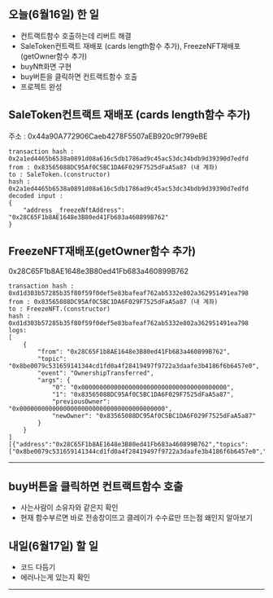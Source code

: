 ## 오늘(6월16일) 한 일

- 컨트랙트함수 호출하는데 리버트 해결
- SaleToken컨트랙트 재배포 (cards length함수 추가), FreezeNFT재배포(getOwner함수 추가)
- buyNft화면 구현
- buy버튼을 클릭하면 컨트랙트함수 호출
- 프로젝트 완성

## SaleToken컨트랙트 재배포 (cards length함수 추가)

주소 : 0x44a90A772906Caeb4278F5507aEB920c9f799eBE

```
transaction hash : 0x2a1ed4465b6538a0891d08a616c5db1786ad9c45ac53dc34bdb9d39390d7edfd
from : 0x83565088DC95Af0C5BC1DA6F029F7525dFaA5a87 (내 계좌)
to : SaleToken.(constructor)
hash : 0x2a1ed4465b6538a0891d08a616c5db1786ad9c45ac53dc34bdb9d39390d7edfd
decoded input :
{
	"address _freezeNftAddress": "0x28C65F1b8AE1648e3B80ed41Fb683a460899B762"
}
```

## FreezeNFT재배포(getOwner함수 추가)

0x28C65F1b8AE1648e3B80ed41Fb683a460899B762

```
transaction hash : 0xd1d303b57285b35f80f59f0def5e83bafeaf762ab5332e802a362951491ea798
from : 0x83565088DC95Af0C5BC1DA6F029F7525dFaA5a87 (내 계좌)
to : FreezeNFT.(constructor)
hash : 0xd1d303b57285b35f80f59f0def5e83bafeaf762ab5332e802a362951491ea798
logs:
[
	{
		"from": "0x28C65F1b8AE1648e3B80ed41Fb683a460899B762",
		"topic": "0x8be0079c531659141344cd1fd0a4f28419497f9722a3daafe3b4186f6b6457e0",
		"event": "OwnershipTransferred",
		"args": {
			"0": "0x0000000000000000000000000000000000000000",
			"1": "0x83565088DC95Af0C5BC1DA6F029F7525dFaA5a87",
			"previousOwner": "0x0000000000000000000000000000000000000000",
			"newOwner": "0x83565088DC95Af0C5BC1DA6F029F7525dFaA5a87"
		}
	}
]
[{"address":"0x28C65F1b8AE1648e3B80ed41Fb683a460899B762","topics":["0x8be0079c531659141344cd1fd0a4f28419497f9722a3daafe3b4186f6b6457e0","0x0000000000000000000000000000000000000000000000000000000000000000","0x00000000000000000000000083565088dc95af0c5bc1da6f029f7525dfaa5a87"],"data":"0x","blockNumber":93475732,"transactionHash":"0xd1d303b57285b35f80f59f0def5e83bafeaf762ab5332e802a362951491ea798","transactionIndex":0,"blockHash":"0xcc2f644cd41d2bae717513b06fe1662587dc4d74d535a417621e4f0dfde38c2d","logIndex":0,"removed":false,"id":"log_9cca413d"}]

```

<hr />

## buy버튼을 클릭하면 컨트랙트함수 호출

- 사는사람이 소유자와 같은지 확인
- 현재 함수부르면 바로 전송창이뜨고 클레이가 수수료만 뜨는점 왜인지 알아보기

## 내일(6월17일) 할 일

- 코드 다듬기
- 에러나는게 있는지 확인

<hr />
